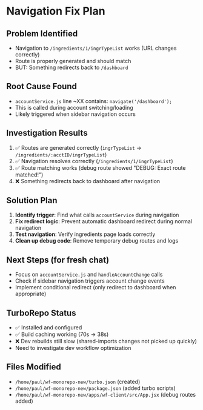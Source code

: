 # Navigation Fix Plan

## Problem Identified
- Navigation to `/ingredients/1/ingrTypeList` works (URL changes correctly)
- Route is properly generated and should match
- BUT: Something redirects back to `/dashboard`

## Root Cause Found
- `accountService.js` line ~XX contains: `navigate('/dashboard');`
- This is called during account switching/loading
- Likely triggered when sidebar navigation occurs

## Investigation Results
1. ✅ Routes are generated correctly (`ingrTypeList` → `/ingredients/:acctID/ingrTypeList`)
2. ✅ Navigation resolves correctly (`/ingredients/1/ingrTypeList`)
3. ✅ Route matching works (debug route showed "DEBUG: Exact route matched!")
4. ❌ Something redirects back to dashboard after navigation

## Solution Plan
1. **Identify trigger**: Find what calls `accountService` during navigation
2. **Fix redirect logic**: Prevent automatic dashboard redirect during normal navigation
3. **Test navigation**: Verify ingredients page loads correctly
4. **Clean up debug code**: Remove temporary debug routes and logs

## Next Steps (for fresh chat)
- Focus on `accountService.js` and `handleAccountChange` calls
- Check if sidebar navigation triggers account change events
- Implement conditional redirect (only redirect to dashboard when appropriate)

## TurboRepo Status
- ✅ Installed and configured
- ✅ Build caching working (70s → 38s)
- ❌ Dev rebuilds still slow (shared-imports changes not picked up quickly)
- Need to investigate dev workflow optimization

## Files Modified
- `/home/paul/wf-monorepo-new/turbo.json` (created)
- `/home/paul/wf-monorepo-new/package.json` (added turbo scripts)
- `/home/paul/wf-monorepo-new/apps/wf-client/src/App.jsx` (debug routes added)